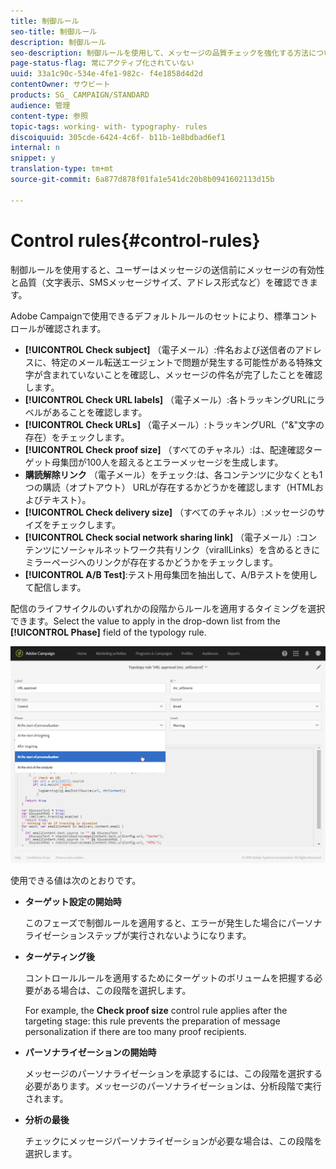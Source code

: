 ```yaml
---
title: 制御ルール
seo-title: 制御ルール
description: 制御ルール
seo-description: 制御ルールを使用して、メッセージの品質チェックを強化する方法について説明します。
page-status-flag: 常にアクティブ化されていない
uuid: 33a1c90c-534e-4fe1-982c- f4e1858d4d2d
contentOwner: サウビート
products: SG_ CAMPAIGN/STANDARD
audience: 管理
content-type: 参照
topic-tags: working- with- typography- rules
discoiquuid: 305cde-6424-4c6f- b11b-1e8bdbad6ef1
internal: n
snippet: y
translation-type: tm+mt
source-git-commit: 6a877d878f01fa1e541dc20b8b0941602113d15b

---
```



# Control rules{#control-rules}

制御ルールを使用すると、ユーザーはメッセージの送信前にメッセージの有効性と品質（文字表示、SMSメッセージサイズ、アドレス形式など）を確認できます。

Adobe Campaignで使用できるデフォルトルールのセットにより、標準コントロールが確認されます。

* **[!UICONTROL Check subject]** （電子メール）:件名および送信者のアドレスに、特定のメール転送エージェントで問題が発生する可能性がある特殊文字が含まれていないことを確認し、メッセージの件名が完了したことを確認します。
* **[!UICONTROL Check URL labels]** （電子メール）:各トラッキングURLにラベルがあることを確認します。
* **[!UICONTROL Check URLs]** （電子メール）:トラッキングURL（"&amp;"文字の存在）をチェックします。
* **[!UICONTROL Check proof size]** （すべてのチャネル）:は、配達確認ターゲット母集団が100人を超えるとエラーメッセージを生成します。
* **購読解除リンク** （電子メール）をチェック:は、各コンテンツに少なくとも1つの購読（オプトアウト） URLが存在するかどうかを確認します（HTMLおよびテキスト）。
* **[!UICONTROL Check delivery size]** （すべてのチャネル）:メッセージのサイズをチェックします。
* **[!UICONTROL Check social network sharing link]** （電子メール）:コンテンツにソーシャルネットワーク共有リンク（virallLinks）を含めるときにミラーページへのリンクが存在するかどうかをチェックします。
* **[!UICONTROL A/B Test]**:テスト用母集団を抽出して、A/Bテストを使用して配信します。

配信のライフサイクルのいずれかの段階からルールを適用するタイミングを選択できます。Select the value to apply in the drop-down list from the **[!UICONTROL Phase]** field of the typology rule.

![](assets/typology_phase.png)

使用できる値は次のとおりです。

* **ターゲット設定の開始時**

   このフェーズで制御ルールを適用すると、エラーが発生した場合にパーソナライゼーションステップが実行されないようになります。

* **ターゲティング後**

   コントロールルールを適用するためにターゲットのボリュームを把握する必要がある場合は、この段階を選択します。

   For example, the **Check proof size** control rule applies after the targeting stage: this rule prevents the preparation of message personalization if there are too many proof recipients.

* **パーソナライゼーションの開始時**

   メッセージのパーソナライゼーションを承認するには、この段階を選択する必要があります。メッセージのパーソナライゼーションは、分析段階で実行されます。

* **分析の最後**

   チェックにメッセージパーソナライゼーションが必要な場合は、この段階を選択します。

